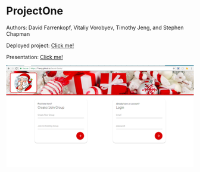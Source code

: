 # ProjectOne
Authors: David Farrenkopf, Vitaliy Vorobyev, Timothy Jeng, and Stephen Chapman


Deployed project: 
[Click me!](https://vvitali.github.io/Secret-Santa "Link to deployed project")

Presentation: [Click me!](https://docs.google.com/presentation/d/1RTqqF10MVjlsBXy4v9AkannOV_H5NMK8VE23BcaznVk/edit#slide=id.g289541dff0_0_27 "Link to presentation")

![Screenshot](screenshot/index.png?)

